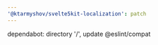 ```yaml
---
'@ktarmyshov/svelte5kit-localization': patch
---
```


dependabot: directory '/', update @eslint/compat
